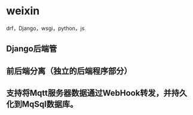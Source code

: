 # weixin
drf，Django，wsgi，python，js
##  Django后端管
## 前后端分离（独立的后端程序部分）
## 支持将Mqtt服务器数据通过WebHook转发，并持久化到MqSql数据库。
